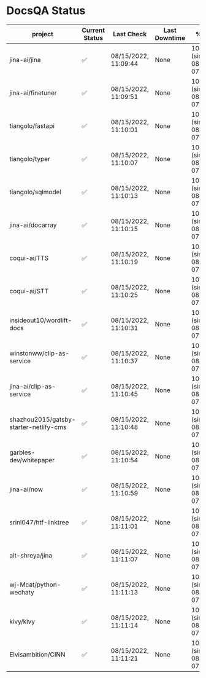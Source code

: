 # DocsQA Status

|               project                |Current Status|     Last Check     |Last Downtime|              % Uptime              |
|--------------------------------------|--------------|--------------------|-------------|------------------------------------|
|jina-ai/jina                          |✅            |08/15/2022, 11:09:44|None         |100.000 (since 08/15/2022, 07:09:42)|
|jina-ai/finetuner                     |✅            |08/15/2022, 11:09:51|None         |100.000 (since 08/15/2022, 07:09:42)|
|tiangolo/fastapi                      |✅            |08/15/2022, 11:10:01|None         |100.000 (since 08/15/2022, 07:09:42)|
|tiangolo/typer                        |✅            |08/15/2022, 11:10:07|None         |100.000 (since 08/15/2022, 07:09:42)|
|tiangolo/sqlmodel                     |✅            |08/15/2022, 11:10:13|None         |100.000 (since 08/15/2022, 07:09:42)|
|jina-ai/docarray                      |✅            |08/15/2022, 11:10:15|None         |100.000 (since 08/15/2022, 07:09:42)|
|coqui-ai/TTS                          |✅            |08/15/2022, 11:10:19|None         |100.000 (since 08/15/2022, 07:09:42)|
|coqui-ai/STT                          |✅            |08/15/2022, 11:10:25|None         |100.000 (since 08/15/2022, 07:09:42)|
|insideout10/wordlift-docs             |✅            |08/15/2022, 11:10:31|None         |100.000 (since 08/15/2022, 07:09:42)|
|winstonww/clip-as-service             |✅            |08/15/2022, 11:10:37|None         |100.000 (since 08/15/2022, 07:09:42)|
|jina-ai/clip-as-service               |✅            |08/15/2022, 11:10:45|None         |100.000 (since 08/15/2022, 07:09:42)|
|shazhou2015/gatsby-starter-netlify-cms|✅            |08/15/2022, 11:10:48|None         |100.000 (since 08/15/2022, 07:09:42)|
|garbles-dev/whitepaper                |✅            |08/15/2022, 11:10:54|None         |100.000 (since 08/15/2022, 07:09:42)|
|jina-ai/now                           |✅            |08/15/2022, 11:10:59|None         |100.000 (since 08/15/2022, 07:09:42)|
|srini047/htf-linktree                 |✅            |08/15/2022, 11:11:01|None         |100.000 (since 08/15/2022, 07:09:42)|
|alt-shreya/jina                       |✅            |08/15/2022, 11:11:07|None         |100.000 (since 08/15/2022, 07:09:42)|
|wj-Mcat/python-wechaty                |✅            |08/15/2022, 11:11:13|None         |100.000 (since 08/15/2022, 07:09:42)|
|kivy/kivy                             |✅            |08/15/2022, 11:11:14|None         |100.000 (since 08/15/2022, 07:09:42)|
|Elvisambition/CINN                    |✅            |08/15/2022, 11:11:21|None         |100.000 (since 08/15/2022, 07:09:42)|
